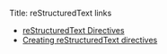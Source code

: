 Title: reStructuredText links

- [reStructuredText Directives](http://docutils.sourceforge.net/docs/ref/rst/directives.html)
- [Creating reStructuredText directives](http://docutils.sourceforge.net/docs/howto/rst-directives.html)